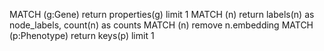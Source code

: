 MATCH (g:Gene) return properties(g) limit 1
MATCH (n) return labels(n) as node_labels, count(n) as counts
MATCH (n) remove n.embedding
MATCH (p:Phenotype) return keys(p) limit 1
